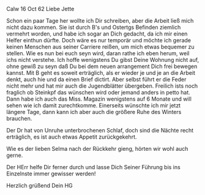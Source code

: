  Calw 16 Oct 62
Liebe Jette

Schon ein paar Tage her wollte ich Dir schreiben, aber die Arbeit ließ mich nicht dazu kommen. Sie ist durch B's und Ostertgs Befinden ziemlich vermehrt worden, und habe ich sogar an Dich gedacht, da ich mir einen Helfer einthun dürfte. Doch wäre es nur temporär und möchte ich gerade keinen Menschen aus seiner Carriere reißen, um mich etwas bequemer zu stellen. Wie es nun bei euch seyn wird, daran rathe ich eben herum, weil ichs nicht verstehe. Ich hoffe wenigstens Du gibst Deine Wohnung nicht auf, ohne gewiß zu seyn daß Du bei dem neuen arrangement Dich frei bewegen kannst. Mit B geht es soweit erträglich, als er wieder je und je an die Arbeit denkt, auch hie und da einen Brief dictirt. Aber selbst führt er die Feder nicht mehr und hat mir auch die Jugendblätter übergeben. Freilich ists noch fraglich ob Steinkpf das wünschen wird oder jemand anders in petto hat. Dann habe ich auch das Miss. Magazin wenigstens auf 6 Monate und will sehen wie ich damit zurechtkomme. Einerseits wünschte ich mir jetzt längere Tage, dann kann ich aber auch die größere Ruhe des Winters brauchen.

Der Dr hat von Unruhe unterbrochenen Schlaf, doch sind die Nächte recht erträglich, es ist auch etwas Appetit zurückgekehrt.

Wie es der lieben Selma nach der Rückkehr gieng, hörten wir wohl auch gerne.

Der HErr helfe Dir ferner durch und lasse Dich Seiner Führung bis ins Einzelnste immer gewisser werden!

 Herzlich grüßend
 Dein HG
